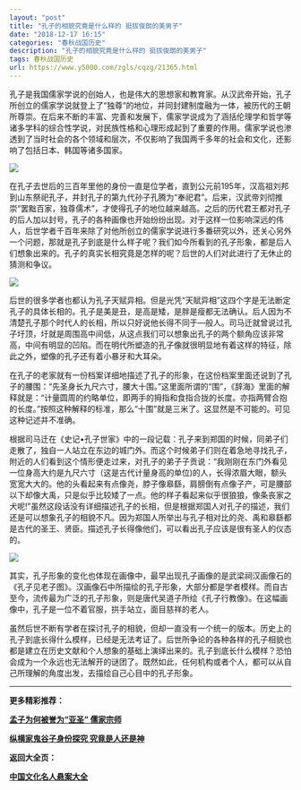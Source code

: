 ```yaml
---
layout: "post"
title: "孔子的相貌究竟是什么样的 挺拔俊朗的美男子"
date: "2018-12-17 16:15"
categories: "春秋战国历史"
description: "孔子的相貌究竟是什么样的 挺拔俊朗的美男子"
tags: 春秋战国历史
url: https://www.y5000.com/zgls/cqzg/21365.html
---
```






孔子是我国儒家学说的创始人，也是伟大的思想家和教育家。从汉武帝开始，孔子所创立的儒家学说就登上了“独尊”的地位，并同封建制度融为一体，被历代的王朝所尊崇。在后来不断的丰富、完善和发展下，儒家学说成为了涵括伦理学和哲学等诸多学科的综合性学说，对民族性格和心理形成起到了重要的作用。儒家学说也渗透到了当时社会的各个领域和层次，不仅影响了我国两千多年的社会和文化，还影响了包括日本、韩国等诸多国家。

![](https://img.y5000.com/uploads/allimg/170510/11-1F5101HRcC.jpg)

在孔子去世后的三百年里他的身份一直是位学者，直到公元前195年，汉高祖刘邦到山东祭祀孔子，并封孔子的第九代孙子孔腾为“奉祀君”。后来，汉武帝刘彻推崇“罢黜百家，独尊儒术”，才使得孔子的地位越来越高。之后的历代君王都对孔子的后人加以封号，孔子的各种画像也开始纷纷出现。对于这样一位影响深远的伟人，后世学者千百年来除了对他所创立的儒家学说进行多番研究以外，还关心另外一个问题，那就是孔子到底是什么样子呢？我们如今所看到的孔子形象，都是后人们想象出来的。孔子的真实长相究竟是怎样的呢？后世的人们对此进行了无休止的猜测和争议。

![](https://img.y5000.com/uploads/allimg/170510/11-1F5101HT5217.jpg)

后世的很多学者也都认为孔子天赋异相。但是光凭“天賦异相”这四个字是无法断定孔子的具体长相的。孔子是美是丑，是高是矮，是胖是瘦都无法确认。后人因为不清楚孔子那个时代人的长相，所以只好说他长得不同于—般人。司马迁就曾说过孔子圩顶，圩就是周围高中间低，从这点我们可以想象出孔子的两个额角应该非常高，中间有明显的凹陷。而在明代所塑造的孔子像就很明显地有着这样的特征，除此之外，塑像的孔子还有着小暴牙和大耳朵。

在孔子的老家就有一份档案详细地描述了孔子的形象，在这份档案里面还说到了孔子的腰围：“先圣身长九尺六寸，腰大十围。”这里面所谓的“围”，《辞海》里面的解释就是：“计量圆周的约略单位，即两手的拇指和食指合拢的长度。亦指两臂合抱的长度。”按照这种解释的标准，那么“十围”就是三米了。这显然是不可能的。可见这种记述并不准确。

根据司马迁在《史记•孔子世家》中的一段记载：孔子来到郑国的时候，同弟子们走散了，独自一人站立在东边的城门外。而这个时候弟子们则在着急地寻找孔子，附近的人们看到这个情形便走过来，对孔子的弟子子贡说：“我刚刚在东门外看见一位身高大约是九尺六寸（这是古代计量身高的单位)的人，长得浓眉大眼，额头宽宽大大的。他的头看起来有点像尧，脖子像皋繇，肩膀倒有点像子产，可是腰部以下却像大禹，只是似乎比较矮了一点。他的样子看起来似乎很狼狼，像条丧家之犬呢!”虽然这段话没有详细描述孔子的长相，但是根据郑国人对孔子的描述，我们还是可以想象孔子的相貌不凡。因为郑国人所举出与孔子相对比的尧、禹和皋繇都是古代的圣王、贤臣。描述孔子长得像他们，可以看出孔子应该是很有圣人的仪态的。

![](https://img.y5000.com/uploads/allimg/170510/11-1F5101HZ1C9.jpg)

其实，孔子形象的变化也体现在画像中，最早出现孔子画像的是武梁祠汉画像石的《孔子见老子图》。汉画像石中所描绘的孔子形象，大部分都是学者模样。而自古至今，流传最为广泛的孔子形象，则是唐代吴道子所绘《孔子行教像》。在这幅画像中，孔子是一位不着官服，拱手站立，面目慈祥的老人。

虽然后世不断有学者在探讨孔子的相貌，但却一直没有一个统一的版本。历史上的孔子到底长得什么模样，已经是无法考证了。后世所争论的各种各样的孔子相貌也都是建立在历史文献和个人想象的基础上演绎出来的。孔子到底长什么模样？恐怕会成为一个永远也无法解开的谜团了。既然如此，任何机构或者个人，都可以从自己所理解的角度出发，去描绘自己心目中的孔子形象。

* * *

**更多精彩推荐：**

**[孟子为何被誉为“亚圣” 儒家宗师](https://www.y5000.com/zgls/cqzg/21367.html)**

**[纵横家鬼谷子身份探究 究竟是人还是神](https://www.y5000.com/zgls/cqzg/21371.html)**

**返回大全页：**

[**中国文化名人悬案大全**](https://www.y5000.com/zgls/mrzj/21393.html)
